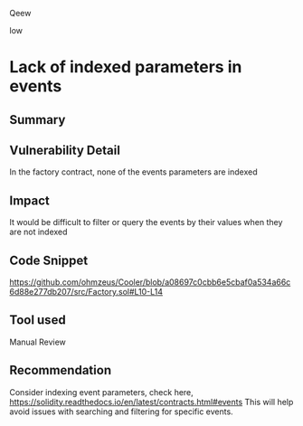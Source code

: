 Qeew

low

# Lack of indexed parameters in events

## Summary

## Vulnerability Detail
In the factory contract, none of the events parameters are indexed 

## Impact

It would be difficult to filter or query the events by their values when they are not indexed

## Code Snippet

https://github.com/ohmzeus/Cooler/blob/a08697c0cbb6e5cbaf0a534a66c6d88e277db207/src/Factory.sol#L10-L14

## Tool used

Manual Review

## Recommendation

Consider indexing event parameters, check here, https://solidity.readthedocs.io/en/latest/contracts.html#events 
This will help  avoid issues with searching and filtering for specific events.
